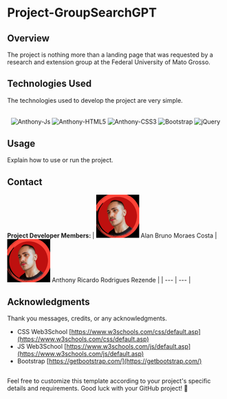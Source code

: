 # Project-GroupSearchGPT

## Overview
The project is nothing more than a landing page that was requested by a research and extension group at the Federal University of Mato Grosso.


## Technologies Used

The technologies used to develop the project are very simple.

<div style="display: inline_block" align= "center"><br>
  <img align="center" alt="Anthony-Js" height="38" width="100" src="https://img.shields.io/badge/JavaScript-F7DF1E?style=for-the-badge&logo=javascript&logoColor=black">
  <img align="center" alt="Anthony-HTML5" height="38" width="80" src="https://img.shields.io/badge/HTML5-E34F26?style=for-the-badge&logo=html5&logoColor=white">
  <img align="center" alt="Anthony-CSS3" height="38" width="80" src="https://img.shields.io/badge/CSS3-1572B6?style=for-the-badge&logo=css3&logoColor=white">
  <img align="center" alt="Bootstrap" height="38" width="80" src="https://img.shields.io/badge/Bootstrap-563D7C?style=for-the-badge&logo=bootstrap&logoColor=white">
  <img align="center" alt="jQuery" height="38" width="80" src="https://img.shields.io/badge/jQuery-0769AD?style=for-the-badge&logo=jquery&logoColor=white">
</div>

## Usage
Explain how to use or run the project.


## Contact
<strong> Project Developer Members: </strong>
| <img src="./ImagesMembers/anthony.jpeg" alt="Alan's Photo" width="100"/> Alan Bruno Moraes Costa | <img src="./ImagesMembers/anthony.jpeg" alt="Anthony's Photo" width="100"/> Anthony Ricardo Rodrigues Rezende |
| --- | --- |


## Acknowledgments
Thank you messages, credits, or any acknowledgments.

- CSS Web3School [https://www.w3schools.com/css/default.asp](https://www.w3schools.com/css/default.asp)
- JS Web3School [https://www.w3schools.com/js/default.asp](https://www.w3schools.com/js/default.asp)
- Bootstrap [https://getbootstrap.com/](https://getbootstrap.com/)

##

Feel free to customize this template according to your project's specific details and requirements. Good luck with your GitHub project! 🚀
